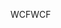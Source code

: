 <span data-ttu-id="a21df-101">WCF</span><span class="sxs-lookup"><span data-stu-id="a21df-101">WCF</span></span>